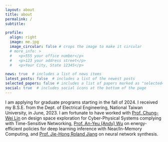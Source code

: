 ```yaml
---
layout: about
title: about
permalink: /
subtitle:

profile:
  align: right
  image: me.jpg
  image_circular: false # crops the image to make it circular
  # more_info: >
  #   <p>555 your office number</p>
  #   <p>123 your address street</p>
  #   <p>Your City, State 12345</p>

news: true  # includes a list of news items
latest_posts: false  # includes a list of the newest posts
selected_papers: false # includes a list of papers marked as "selected={true}"
social: true  # includes social icons at the bottom of the page
---
```


I am applying for graduate programs starting in the fall of 2024. I received my B.S.E. from the Dept. of Electrical Engineering, National Taiwan University, in June, 2023. I am fortunate to have worked with [Prof. Chung-Wei Lin](https://www.csie.ntu.edu.tw/~cwlin/) on design space exploration for Cyber-Physical Systems complying with Time-Sensitive Networking, [Prof. An-Yeu (Andy) Wu](http://access.ee.ntu.edu.tw/) on energy-efficient policies for deep learning inference with Near/In-Memory Computing, and [Prof. Jie-Hong Roland Jiang](http://cc.ee.ntu.edu.tw/~jhjiang/) on neural network synthesis.